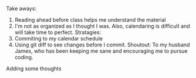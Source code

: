 Take aways:
  1. Reading ahead before class helps me understand the material
  2. I'm not as organized as I thought I was.  Also, calendaring is difficult and will take time to perfect.
Stratagies:
  1. Commiting to my calendar schedule
  2. Using git diff to see changes before I commit.
Shoutout:
  To my husband James, who has been keeping me sane and encouraging me to pursue coding.

Adding some thoughts
